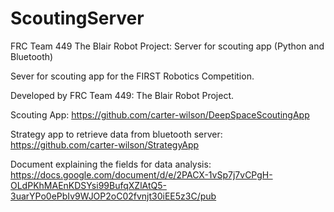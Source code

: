 # ScoutingServer
FRC Team 449 The Blair Robot Project: Server for scouting app (Python and Bluetooth)

Sever for scouting app for the FIRST Robotics Competition.

Developed by FRC Team 449: The Blair Robot Project.

Scouting App: https://github.com/carter-wilson/DeepSpaceScoutingApp

Strategy app to retrieve data from bluetooth server: https://github.com/carter-wilson/StrategyApp

Document explaining the fields for data analysis: https://docs.google.com/document/d/e/2PACX-1vSp7j7vCPgH-OLdPKhMAEnKDSYsi99BufqXZlAtQ5-3uarYPo0ePbIv9WJOP2oC02fvnjt30iEE5z3C/pub
